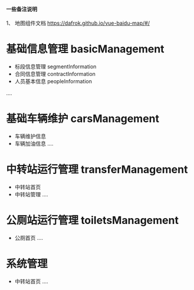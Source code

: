 #### 一些备注说明


1、 地图组件文档  https://dafrok.github.io/vue-baidu-map/#/

# 基础信息管理  basicManagement

 - 标段信息管理 segmentInformation
 - 合同信息管理 contractInformation
 - 人员基本信息  peopleInformation

....

# 基础车辆维护 carsManagement
 
 - 车辆维护信息
 - 车辆加油信息
....

# 中转站运行管理 transferManagement

 - 中转站首页
 - 中转站管理
....

# 公厕站运行管理 toiletsManagement

 - 公厕首页
....

# 系统管理

 - 中转站首页
....
